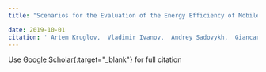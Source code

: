 ```yaml
---
title: "Scenarios for the Evaluation of the Energy Efficiency of Mobile Applications"

date: 2019-10-01
citation: ' Artem Kruglov,  Vladimir Ivanov,  Andrey Sadovykh,  Giancarlo Succi, &quot;Scenarios for the Evaluation of the Energy Efficiency of Mobile Applications.&quot;, 2019.'
---
```

Use [Google Scholar](https://scholar.google.com/scholar?q=Scenarios+for+the+Evaluation+of+the+Energy+Efficiency+of+Mobile+Applications){:target="_blank"} for full citation